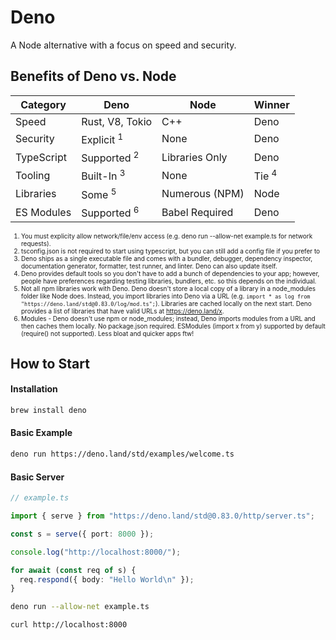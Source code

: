 # Deno

A Node alternative with a focus on speed and security.

## Benefits of Deno vs. Node

| Category   | Deno                   | Node           | Winner           |
| ---------- | ---------------------- | -------------- | ---------------- |
| Speed      | Rust, V8, Tokio        | C++            | Deno             |
| Security   | Explicit <sup>1</sup>  | None           | Deno             |
| TypeScript | Supported <sup>2</sup> | Libraries Only | Deno             |
| Tooling    | Built-In <sup>3</sup>  | None           | Tie <sup>4</sup> |
| Libraries  | Some <sup>5</sup>      | Numerous (NPM) | Node             |
| ES Modules | Supported <sup>6</sup>              | Babel Required | Deno             |


<font size="1"> 

1. You must explicity allow network/file/env access (e.g. deno run --allow-net example.ts for network requests).
2. tsconfig.json is not required to start using typescript, but you can still add a config file if you prefer to
3. Deno ships as a single executable file and comes with a bundler, debugger, dependency inspector, documentation generator, formatter, test runner, and linter. Deno can also update itself.
4. Deno provides default tools so you don't have to add a bunch of dependencies to your app; however, people have preferences regarding testing libraries, bundlers, etc. so this depends on the individual.
5. Not all npm libraries work with Deno. Deno doesn't store a local copy of a library in a node_modules folder like Node does. Instead, you import libraries into Deno via a URL (e.g. `import * as log from "https://deno.land/std@0.83.0/log/mod.ts";`). Libraries are cached locally on the next start. Deno provides a list of libraries that have valid URLs at https://deno.land/x.
6. Modules - Deno doesn't use npm or node_modules; instead, Deno imports modules from a URL and then caches them locally. No package.json required. ESModules (import x from y) supported by default (require() not supported). Less bloat and quicker apps ftw!

</font>

## How to Start

#### Installation
```bash
brew install deno
```

#### Basic Example
```bash
deno run https://deno.land/std/examples/welcome.ts
```

#### Basic Server
```typescript
// example.ts 

import { serve } from "https://deno.land/std@0.83.0/http/server.ts";

const s = serve({ port: 8000 });

console.log("http://localhost:8000/");

for await (const req of s) {
  req.respond({ body: "Hello World\n" });
}
```

```bash
deno run --allow-net example.ts

curl http://localhost:8000
```